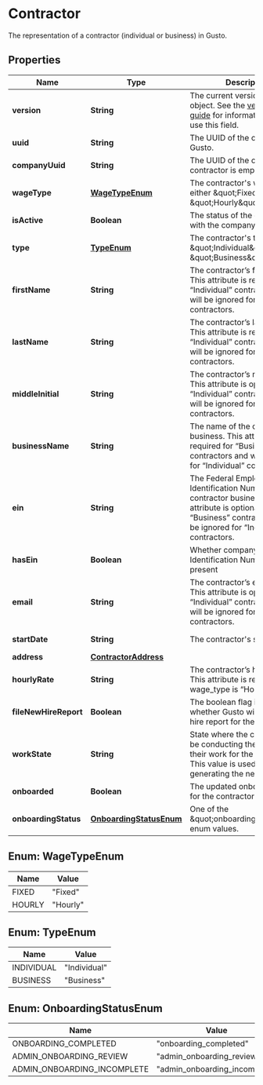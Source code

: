 

# Contractor

The representation of a contractor (individual or business) in Gusto.

## Properties

| Name | Type | Description | Notes |
|------------ | ------------- | ------------- | -------------|
|**version** | **String** | The current version of the object. See the [versioning guide](https://docs.gusto.com/embedded-payroll/docs/idempotency) for information on how to use this field. |  [optional] |
|**uuid** | **String** | The UUID of the contractor in Gusto. |  [optional] [readonly] |
|**companyUuid** | **String** | The UUID of the company the contractor is employed by. |  [optional] [readonly] |
|**wageType** | [**WageTypeEnum**](#WageTypeEnum) | The contractor&#39;s wage type, either \&quot;Fixed\&quot; or \&quot;Hourly\&quot;. |  [optional] |
|**isActive** | **Boolean** | The status of the contractor with the company. |  [optional] [readonly] |
|**type** | [**TypeEnum**](#TypeEnum) | The contractor&#39;s type, either \&quot;Individual\&quot; or \&quot;Business\&quot;.  |  [optional] |
|**firstName** | **String** | The contractor’s first name. This attribute is required for “Individual” contractors and will be ignored for “Business” contractors. |  [optional] |
|**lastName** | **String** | The contractor’s last name. This attribute is required for “Individual” contractors and will be ignored for “Business” contractors. |  [optional] |
|**middleInitial** | **String** | The contractor’s middle initial. This attribute is optional for “Individual” contractors and will be ignored for “Business” contractors. |  [optional] |
|**businessName** | **String** | The name of the contractor business. This attribute is required for “Business” contractors and will be ignored for “Individual” contractors. |  [optional] |
|**ein** | **String** | The Federal Employer Identification Number of the contractor business. This attribute is optional for “Business” contractors and will be ignored for “Individual” contractors. |  [optional] |
|**hasEin** | **Boolean** | Whether company&#39;s Employer Identification Number (EIN) is present |  [optional] |
|**email** | **String** | The contractor’s email address. This attribute is optional for “Individual” contractors and will be ignored for “Business” contractors.  |  [optional] |
|**startDate** | **String** | The contractor&#39;s start date. |  [optional] [readonly] |
|**address** | [**ContractorAddress**](ContractorAddress.md) |  |  [optional] |
|**hourlyRate** | **String** | The contractor’s hourly rate. This attribute is required if the wage_type is “Hourly”. |  [optional] |
|**fileNewHireReport** | **Boolean** | The boolean flag indicating whether Gusto will file a new hire report for the contractor |  [optional] |
|**workState** | **String** | State where the contractor will be conducting the majority of their work for the company. This value is used when generating the new hire report. |  [optional] |
|**onboarded** | **Boolean** | The updated onboarding status for the contractor |  [optional] |
|**onboardingStatus** | [**OnboardingStatusEnum**](#OnboardingStatusEnum) | One of the \&quot;onboarding_status\&quot; enum values. |  [optional] |



## Enum: WageTypeEnum

| Name | Value |
|---- | -----|
| FIXED | &quot;Fixed&quot; |
| HOURLY | &quot;Hourly&quot; |



## Enum: TypeEnum

| Name | Value |
|---- | -----|
| INDIVIDUAL | &quot;Individual&quot; |
| BUSINESS | &quot;Business&quot; |



## Enum: OnboardingStatusEnum

| Name | Value |
|---- | -----|
| ONBOARDING_COMPLETED | &quot;onboarding_completed&quot; |
| ADMIN_ONBOARDING_REVIEW | &quot;admin_onboarding_review&quot; |
| ADMIN_ONBOARDING_INCOMPLETE | &quot;admin_onboarding_incomplete&quot; |



